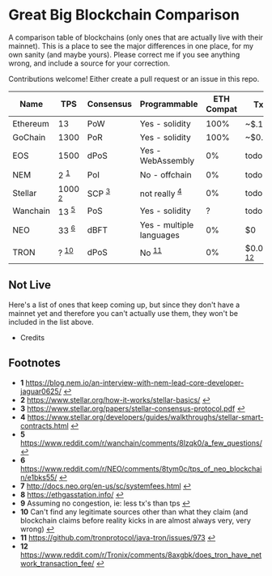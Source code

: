# Great Big Blockchain Comparison

A comparison table of blockchains (only ones that are actually live with their mainnet). This is a place to see the major differences in one place, for my own sanity (and maybe yours). Please correct me if you see anything wrong, and include a source for your correction.

Contributions welcome!  Either create a pull request or an issue in this repo. 

Name | TPS | Consensus | Programmable | ETH Compat | Tx Fee <sup id="a9">[9](#f9)</sup> | Deploy Fee
---- | --- | --------- | ------------ | ---------- | ------ | ----------
Ethereum | 13 | PoW | Yes - solidity | 100% | ~$.10 <sup id="a8">[8](#f8)</sup> | todo
GoChain | 1300 | PoR | Yes - solidity | 100% | ~$0.000002 | todo
EOS | 1500 | dPoS | Yes - WebAssembly | 0% | todo | todo
NEM | 2 <sup id="a1">[1](#f1)</sup> | PoI | No - offchain | 0% | todo | todo
Stellar | 1000 <sup id="a2">[2](#f2)</sup> | SCP <sup id="a3">[3](#f3)</sup> | not really <sup id="a4">[4](#f4)</sup> | 0% | todo | todo
Wanchain | 13 <sup id="a5">[5](#f5)</sup> | PoS | Yes - solidity | ? | todo | todo
NEO | 33 <sup id="a6">[6](#f6)</sup> | dBFT | Yes - multiple languages | 0% | $0 | ~$9000 <sup id="a7">[7](#f7)</sup>
TRON | ? <sup id="a10">[10](#f10)</sup> | dPoS | No <sup id="a11">[11](#f11)</sup> | 0% | $0.0000002 <sup id="a12">[12](#f12)</sup> | n/a


## Not Live

Here's a list of ones that keep coming up, but since they don't have a mainnet yet and therefore you can't actually use them, they won't be included in the list above. 

* Credits

## Footnotes

* <b id="f1">1</b> https://blog.nem.io/an-interview-with-nem-lead-core-developer-jaguar0625/ [↩](#a1)
* <b id="f2">2</b> https://www.stellar.org/how-it-works/stellar-basics/ [↩](#a2)
* <b id="f3">3</b> https://www.stellar.org/papers/stellar-consensus-protocol.pdf [↩](#a3)
* <b id="f4">4</b> https://www.stellar.org/developers/guides/walkthroughs/stellar-smart-contracts.html [↩](#a4)
* <b id="f5">5</b> https://www.reddit.com/r/wanchain/comments/8lzqk0/a_few_questions/ [↩](#a5)
* <b id="f6">6</b> https://www.reddit.com/r/NEO/comments/8tym0c/tps_of_neo_blockchain/e1bks55/ [↩](#a6)
* <b id="f7">7</b> http://docs.neo.org/en-us/sc/systemfees.html [↩](#a7)
* <b id="f8">8</b> https://ethgasstation.info/ [↩](#8)
* <b id="f9">9</b> Assuming no congestion, ie: less tx's than tps [↩](#9)
* <b id="f10">10</b> Can't find any legitimate sources other than what they claim (and blockchain claims before reality kicks in are almost always very, very wrong) [↩](#10)
* <b id="f11">11</b> https://github.com/tronprotocol/java-tron/issues/973 [↩](#11)
* <b id="f12">12</b> https://www.reddit.com/r/Tronix/comments/8axgbk/does_tron_have_network_transaction_fee/ [↩](#12)



